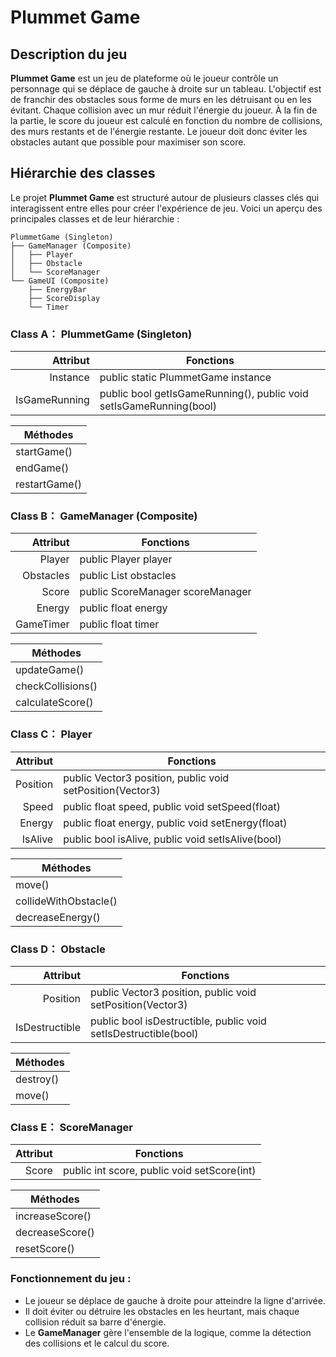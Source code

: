 # Plummet Game

## Description du jeu

**Plummet Game** est un jeu de plateforme où le joueur contrôle un personnage qui se déplace de gauche à droite sur un tableau. L'objectif est de franchir des obstacles sous forme de murs en les détruisant ou en les évitant. Chaque collision avec un mur réduit l'énergie du joueur. À la fin de la partie, le score du joueur est calculé en fonction du nombre de collisions, des murs restants et de l'énergie restante. Le joueur doit donc éviter les obstacles autant que possible pour maximiser son score.

## Hiérarchie des classes

Le projet **Plummet Game** est structuré autour de plusieurs classes clés qui interagissent entre elles pour créer l'expérience de jeu. Voici un aperçu des principales classes et de leur hiérarchie :

    PlummetGame (Singleton)
    ├── GameManager (Composite)
    │   ├── Player
    │   ├── Obstacle
    │   └── ScoreManager
    └── GameUI (Composite)
        ├── EnergyBar
        ├── ScoreDisplay
        └── Timer

### Class  A： PlummetGame (Singleton)

| Attribut | Fonctions |
|-----:|---------------|
|Instance|public static PlummetGame instance|
|IsGameRunning|public bool getIsGameRunning(), public void setIsGameRunning(bool)|

| Méthodes |
|-----|
|startGame()|
|endGame()|
|restartGame()|

### Class  B： GameManager  (Composite)

| Attribut | Fonctions |
|-----:|---------------|
|Player|public Player player|
|Obstacles|public List<Obstacle> obstacles|
|Score|public ScoreManager scoreManager|
|Energy|public float energy|
|GameTimer|public float timer|

| Méthodes |
|-----|
|updateGame()|
|checkCollisions()|
|calculateScore()|

### Class  C： Player

| Attribut | Fonctions |
|-----:|---------------|
|Position|public Vector3 position, public void setPosition(Vector3)|
|Speed|public float speed, public void setSpeed(float)|
|Energy|public float energy, public void setEnergy(float)|
|IsAlive|public bool isAlive, public void setIsAlive(bool)|

| Méthodes |
|-----|
|move()|
|collideWithObstacle()|
|decreaseEnergy()|

### Class  D： Obstacle

| Attribut | Fonctions |
|-----:|---------------|
|Position|public Vector3 position, public void setPosition(Vector3)|
|IsDestructible|public bool isDestructible, public void setIsDestructible(bool)|

| Méthodes |
|-----|
|destroy()|
|move()|

### Class  E： ScoreManager

| Attribut | Fonctions |
|-----:|---------------|
|Score|public int score, public void setScore(int)|

| Méthodes |
|-----|
|increaseScore()|
|decreaseScore()|
|resetScore()|



### Fonctionnement du jeu :
- Le joueur se déplace de gauche à droite pour atteindre la ligne d'arrivée.
- Il doit éviter ou détruire les obstacles en les heurtant, mais chaque collision réduit sa barre d'énergie.
- Le **GameManager** gère l'ensemble de la logique, comme la détection des collisions et le calcul du score.
